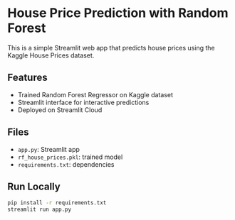 # House Price Prediction with Random Forest

This is a simple Streamlit web app that predicts house prices using the Kaggle House Prices dataset.

## Features
- Trained Random Forest Regressor on Kaggle dataset
- Streamlit interface for interactive predictions
- Deployed on Streamlit Cloud

## Files
- `app.py`: Streamlit app
- `rf_house_prices.pkl`: trained model
- `requirements.txt`: dependencies

## Run Locally
```bash
pip install -r requirements.txt
streamlit run app.py
